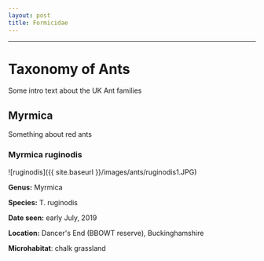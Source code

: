 ```yaml
---
layout: post
title: Formicidae
---
```


-----

# Taxonomy of Ants

Some intro text about the UK Ant families

##  Myrmica

Something about red ants

### **Myrmica ruginodis**

![ruginodis]({{ site.baseurl }}/images/ants/ruginodis1.JPG)

**Genus:** Myrmica

**Species:** T. ruginodis

**Date seen:** early July, 2019

**Location:** Dancer's End (BBOWT reserve), Buckinghamshire

**Microhabitat**: chalk grassland